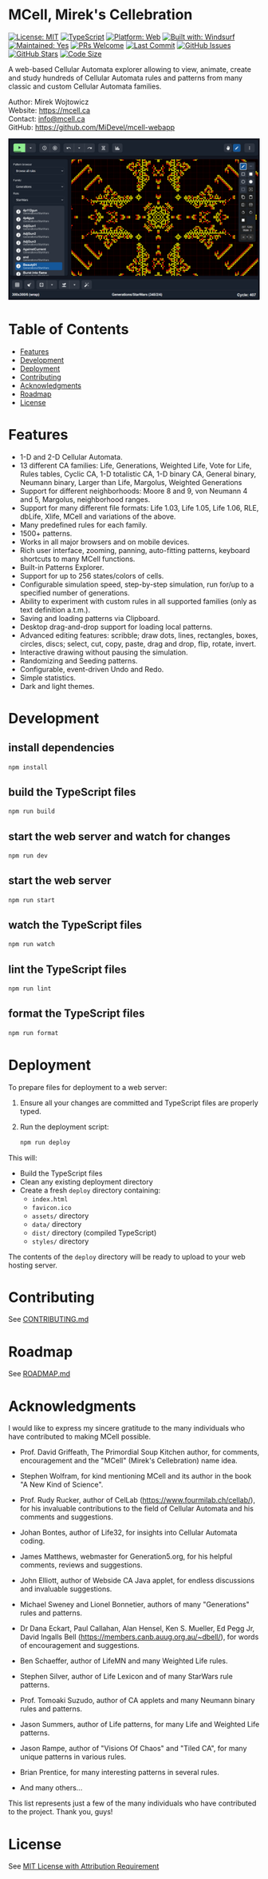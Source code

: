 # MCell, Mirek's Cellebration

[![License: MIT](https://img.shields.io/badge/License-MIT-880000.svg)](https://opensource.org/licenses/MIT)
[![TypeScript](https://img.shields.io/badge/TypeScript-5.0-blue.svg)](https://www.typescriptlang.org/)
[![Platform: Web](https://img.shields.io/badge/Platform-Web-blue.svg)](https://mcell.ca)
[![Built with: Windsurf](https://img.shields.io/badge/Built%20with-Windsurf-blue)](https://github.com/MiDevel/mcell-webapp)
[![Maintained: Yes](https://img.shields.io/badge/Maintained-Yes-008800.svg)](https://github.com/MiDevel/mcell-webapp/commits/main)
[![PRs Welcome](https://img.shields.io/badge/PRs-Welcome-008800.svg)](https://github.com/MiDevel/mcell-webapp/blob/main/CONTRIBUTING.md)
[![Last Commit](https://img.shields.io/github/last-commit/MiDevel/mcell-webapp)](https://github.com/MiDevel/mcell-webapp/commits/main)
[![GitHub Issues](https://img.shields.io/github/issues/MiDevel/mcell-webapp)](https://github.com/MiDevel/mcell-webapp/issues)
[![GitHub Stars](https://img.shields.io/github/stars/MiDevel/mcell-webapp)](https://github.com/MiDevel/mcell-webapp/stargazers)
[![Code Size](https://img.shields.io/github/languages/code-size/MiDevel/mcell-webapp)](https://github.com/MiDevel/mcell-webapp)

A web-based Cellular Automata explorer allowing to view, animate, create and study hundreds of Cellular Automata rules and patterns from many classic and custom Cellular Automata families.

Author: Mirek Wojtowicz  
Website: https://mcell.ca  
Contact: info@mcell.ca  
GitHub: https://github.com/MiDevel/mcell-webapp

![MCell for Web](assets/mcell-web.png)


# Table of Contents

* [Features](#features)
* [Development](#development)
* [Deployment](#deployment)
* [Contributing](#contributing)
* [Acknowledgments](#acknowledgments)
* [Roadmap](#roadmap)
* [License](#license)


# Features

* 1-D and 2-D Cellular Automata.
* 13 different CA families: Life, Generations, Weighted Life, Vote for Life, Rules tables, Cyclic CA, 1-D totalistic CA, 1-D binary CA, General binary, Neumann binary, Larger than Life, Margolus, Weighted Generations
* Support for different neighborhoods: Moore 8 and 9, von Neumann 4 and 5, Margolus, neighborhood ranges.
* Support for many different file formats: Life 1.03, Life 1.05, Life 1.06, RLE, dbLife, Xlife, MCell and variations of the above. 
* Many predefined rules for each family.
* 1500+ patterns.
* Works in all major browsers and on mobile devices.
* Rich user interface, zooming, panning, auto-fitting patterns, keyboard shortcuts to many MCell functions.
* Built-in Patterns Explorer.
* Support for up to 256 states/colors of cells.
* Configurable simulation speed, step-by-step simulation, run for/up to a specified number of generations.
* Ability to experiment with custom rules in all supported families (only as text definition a.t.m.).
* Saving and loading patterns via Clipboard.
* Desktop drag-and-drop support for loading local patterns.
* Advanced editing features: scribble; draw dots, lines, rectangles, boxes, circles, discs; select, cut, copy, paste, drag and drop, flip, rotate, invert.
* Interactive drawing without pausing the simulation.
* Randomizing and Seeding patterns.
* Configurable, event-driven Undo and Redo.
* Simple statistics.
* Dark and light themes.


# Development

## install dependencies
```bash
npm install
```

## build the TypeScript files
```bash
npm run build
```

## start the web server and watch for changes
```bash
npm run dev
```

## start the web server
```bash
npm run start
```

## watch the TypeScript files
```bash
npm run watch
```

## lint the TypeScript files
```bash
npm run lint
```

## format the TypeScript files
```bash
npm run format
```

# Deployment

To prepare files for deployment to a web server:

1. Ensure all your changes are committed and TypeScript files are properly typed.

2. Run the deployment script:
   ```bash
   npm run deploy
   ```

This will:
- Build the TypeScript files
- Clean any existing deployment directory
- Create a fresh `deploy` directory containing:
  - `index.html`
  - `favicon.ico`
  - `assets/` directory
  - `data/` directory
  - `dist/` directory (compiled TypeScript)
  - `styles/` directory

The contents of the `deploy` directory will be ready to upload to your web hosting server.


# Contributing

See [CONTRIBUTING.md](CONTRIBUTING.md)


# Roadmap

See [ROADMAP.md](ROADMAP.md)


# Acknowledgments

I would like to express my sincere gratitude to the many individuals who have contributed to making MCell possible.

- Prof. David Griffeath, The Primordial Soup Kitchen author, for comments, encouragement and the "MCell" (Mirek's Cellebration) name idea.

- Stephen Wolfram, for kind mentioning MCell and its author in the book "A New Kind of Science".

- Prof. Rudy Rucker, author of CelLab (https://www.fourmilab.ch/cellab/), for his invaluable contributions to the field of Cellular Automata and his comments and suggestions.

- Johan Bontes, author of Life32, for insights into Cellular Automata coding.

- James Matthews, webmaster for Generation5.org, for his helpful comments, reviews and suggestions.

- John Elliott, author of Webside CA Java applet, for endless discussions and invaluable suggestions.

- Michael Sweney and Lionel Bonnetier, authors of many "Generations" rules and patterns.

- Dr Dana Eckart, Paul Callahan, Alan Hensel, Ken S. Mueller, Ed Pegg Jr, David Ingalls Bell (https://members.canb.auug.org.au/~dbell/), for words of encouragement and suggestions.

- Ben Schaeffer, author of LifeMN and many Weighted Life rules.

- Stephen Silver, author of Life Lexicon and of many StarWars rule patterns.

- Prof. Tomoaki Suzudo, author of CA applets and many Neumann binary rules and patterns.

- Jason Summers, author of Life patterns, for many Life and Weighted Life patterns.

- Jason Rampe, author of "Visions Of Chaos" and "Tiled CA", for many unique patterns in various rules.

- Brian Prentice, for many interesting patterns in several rules.

- And many others...


This list represents just a few of the many individuals who have contributed to the project. Thank you, guys!


# License

See [MIT License with Attribution Requirement](LICENSE)
